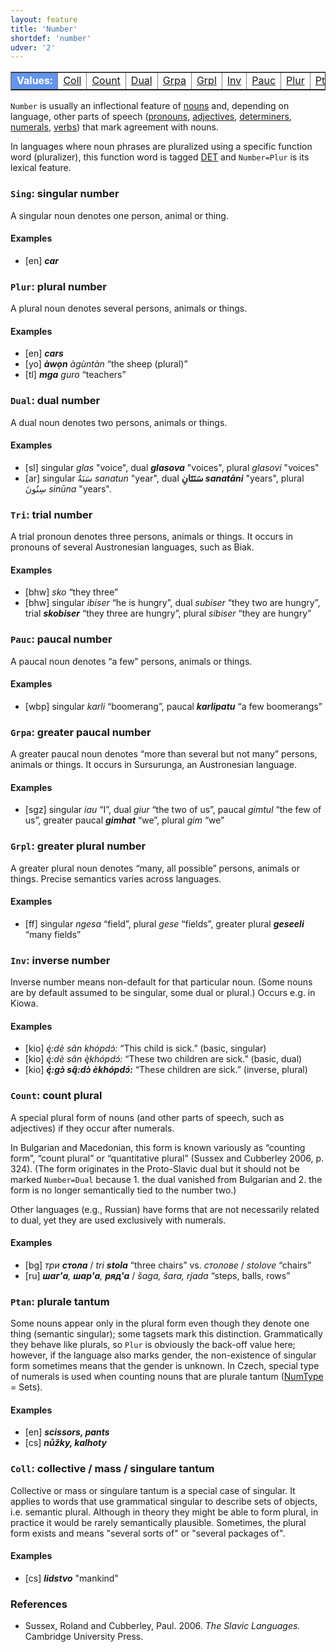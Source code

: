 ```yaml
---
layout: feature
title: 'Number'
shortdef: 'number'
udver: '2'
---
```


<table class="typeindex" border="1">
<tr>
  <td style="background-color:cornflowerblue;color:white"><strong>Values:</strong> </td>
  <td><a href="#Coll">Coll</a></td>
  <td><a href="#Count">Count</a></td>
  <td><a href="#Dual">Dual</a></td>
  <td><a href="#Grpa">Grpa</a></td>
  <td><a href="#Grpl">Grpl</a></td>
  <td><a href="#Inv">Inv</a></td>
  <td><a href="#Pauc">Pauc</a></td>
  <td><a href="#Plur">Plur</a></td>
  <td><a href="#Ptan">Ptan</a></td>
  <td><a href="#Sing">Sing</a></td>
  <td><a href="#Tri">Tri</a></td>
</tr>
</table>

`Number` is usually an inflectional feature of [nouns](u-pos/NOUN) and,
depending on language, other parts of speech ([pronouns](u-pos/PRON),
[adjectives](u-pos/ADJ), [determiners](u-pos/DET), [numerals](u-pos/NUM),
[verbs](u-pos/VERB)) that mark agreement with nouns.

In languages where noun phrases are pluralized using a specific function
word (pluralizer), this function word is tagged [DET]() and `Number=Plur`
is its lexical feature.

### <a name="Sing">`Sing`</a>: singular number

A singular noun denotes one person, animal or thing.

#### Examples

* [en] _<b>car</b>_

### <a name="Plur">`Plur`</a>: plural number

A plural noun denotes several persons, animals or things.

#### Examples

* [en] _<b>cars</b>_
* [yo] _<b>àwọn</b> àgùntàn_ “the sheep (plural)”
* [tl] _<b>mga</b> guro_ “teachers”

### <a name="Dual">`Dual`</a>: dual number

A dual noun denotes two persons, animals or things.

#### Examples

* [sl] singular _glas_ "voice", dual _<b>glasova</b>_ "voices", plural
  _glasovi_ "voices"
* [ar] singular سَنَةٌ _sanatun_ "year", dual <b>سَنَتَانِ
  _sanatāni_</b> "years", plural سِنُونَ _sinūna_ "years".

### <a name="Tri">`Tri`</a>: trial number

A trial pronoun denotes three persons, animals or things.
It occurs in pronouns of several Austronesian languages, such as Biak.

#### Examples

* [bhw] _sko_ “they three”
* [bhw] singular _ibiser_ “he is hungry”, dual _subiser_ “they two are hungry”, trial _<b>skobiser</b>_ “they three are hungry”, plural _sibiser_ “they are hungry”

### <a name="Pauc">`Pauc`</a>: paucal number

A paucal noun denotes “a few” persons, animals or things.

#### Examples

* [wbp] singular _karli_ “boomerang”, paucal _<b>karlipatu</b>_ “a few boomerangs”

### <a name="Grpa">`Grpa`</a>: greater paucal number

A greater paucal noun denotes “more than several but not many” persons, animals or things.
It occurs in Sursurunga, an Austronesian language.

#### Examples

* [sgz] singular _iau_ “I”, dual _giur_ “the two of us”, paucal _gimtul_ “the few of us”, greater paucal _<b>gimhat</b>_ “we”, plural _gim_ “we”

### <a name="Grpl">`Grpl`</a>: greater plural number

A greater plural noun denotes “many, all possible” persons, animals or things.
Precise semantics varies across languages.

#### Examples

* [ff] singular _ngesa_ “field”, plural _gese_ “fields”, greater plural _<b>geseeli</b>_ “many fields”

### <a name="Inv">`Inv`</a>: inverse number

Inverse number means non-default for that particular noun. (Some nouns are by
default assumed to be singular, some dual or plural.) Occurs e.g. in Kiowa.

#### Examples

* [kio] _ę́:dè sân khópdɔ́:_ “This child is sick.” (basic, singular)
* [kio] _ę́:dè sân ę̀khópdɔ́:_ “These two children are sick.” (basic, dual)
* [kio] _<b>ę́:gɔ̀ są̂:dɔ̀ èkhópdɔ́:</b>_ “These children are sick.” (inverse, plural)

### <a name="Count">`Count`</a>: count plural

A special plural form of nouns (and other parts of speech, such as adjectives)
if they occur after numerals.

In Bulgarian and Macedonian, this form is known variously as “counting form”,
“count plural” or “quantitative plural” (Sussex and Cubberley 2006, p. 324).
(The form originates in the Proto-Slavic dual but it should not be marked
`Number=Dual` because 1. the dual vanished from Bulgarian and 2. the form is
no longer semantically tied to the number two.)

Other languages (e.g., Russian) have forms that are not necessarily related
to dual, yet they are used exclusively with numerals.

#### Examples

* [bg] _три <b>стола</b>_ / _tri <b>stola</b>_ “three chairs” vs. _столове_ / _stolove_ “chairs”
* [ru] _<b>шаг'а</b>, <b>шар'а</b>, <b>ряд'а</b>_ / _šaga, šara, rjada_ “steps, balls, rows”

### <a name="Ptan">`Ptan`</a>: plurale tantum

Some nouns appear only in the plural form even though they denote one
thing (semantic singular); some tagsets mark this distinction.
Grammatically they behave like plurals, so `Plur` is obviously the
back-off value here; however, if the language also marks gender, the
non-existence of singular form sometimes means that the gender is
unknown. In Czech, special type of numerals is used when counting
nouns that are plurale tantum ([NumType]() = Sets).

#### Examples

* [en] _<b>scissors, pants</b>_
* [cs] _<b>nůžky, kalhoty</b>_

### <a name="Coll">`Coll`</a>: collective / mass / singulare tantum

Collective or mass or singulare tantum is a special case of
singular. It applies to words that use grammatical singular to
describe sets of objects, i.e. semantic plural. Although in theory
they might be able to form plural, in practice it would be rarely
semantically plausible. Sometimes, the plural form exists and means
"several sorts of" or "several packages of".

#### Examples

* [cs] _<b>lidstvo</b>_ "mankind"

### References

* Sussex, Roland and Cubberley, Paul. 2006. _The Slavic Languages._ Cambridge University Press.

<!-- Interlanguage links updated Čt lis 12 09:43:03 CET 2020 -->
